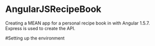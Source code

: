# AngularJSRecipeBook
Creating a MEAN app for a personal recipe book in with Angular 1.5.7.  Express is used to create the API.

#Setting up the environment
	

